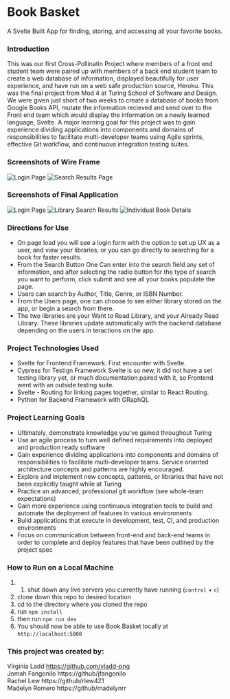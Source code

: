 # Book Basket
A Svelte Built App for finding, storing, and accessing all your favorite books.

### Introduction
This was our first Cross-Pollinatin Project where members of a front end student team were paired up with members of a back end student team to create a web database of information, displayed beautifully for user experience, and have run on a web safe production source, Heroku. This was the final project from Mod 4 at Turing School of Software and Design. We were given just short of two weeks to create a database of books from Google Books API, mutate the information recieved and send over to the Front end team which would display the information on a newly learned language, Svelte. A major learning goal for this project was to gain experience dividing applications into components and domains of responsibilities to facilitate multi-developer teams using Agile sprints, effective Git workflow, and continuous integration testing suites.

### Screenshots of Wire Frame
![Login Page](https://user-images.githubusercontent.com/53594458/79713068-e1e17100-8289-11ea-8779-6797ef20a199.png)
![Search Results Page](https://user-images.githubusercontent.com/53594458/79713122-076e7a80-828a-11ea-9468-c31b08ed00f8.png)

### Screenshots of Final Application
![Login Page](https://user-images.githubusercontent.com/53594458/79502381-c3127e80-7fec-11ea-9a07-2550a8bd6c34.png)
![Library Search Results](https://user-images.githubusercontent.com/53594458/79502343-b68e2600-7fec-11ea-971b-02f352d55f70.png)
![Individual Book Details](https://user-images.githubusercontent.com/53594458/79502259-98282a80-7fec-11ea-91c6-4ceafc4c1707.png)

### Directions for Use
- On page load you will see a login form with the option to set up UX as a user, and view your libraries, or you can go directly to searching for a book for faster results.
- From the Search Button One Can enter into the search field any set of information, and after selecting the radio button for the type of search you want to perform, click submit and see all your books populate the page.
- Users can search by Author, Title, Genre, or ISBN Number.
- From the Users page, one can choose to see either library stored on the app, or begin a search from there. 
- The two libraries are your Want to Read Library, and your Already Read Library. These libraries update automatically with the backend database depending on the users in teractions on the app.

### Project Technologies Used
- Svelte for Frontend Framework. First encounter with Svelte.
- Cypress for Testign Framework Svelte is so new, it did not have a set testing library yet, or much documentation paired with it, so Frontend went with an outside testing suite.
- Svelte - Routing for linking pages together, similar to React Routing.
- Python for Backend Framework with GRaphQL 

### Project Learning Goals
- Ultimately, demonstrate knowledge you’ve gained throughout Turing
- Use an agile process to turn well defined requirements into deployed and production ready software
- Gain experience dividing applications into components and domains of responsibilities to facilitate multi-developer teams. Service oriented architecture concepts and patterns are highly encouraged.
- Explore and implement new concepts, patterns, or libraries that have not been explicitly taught while at Turing
- Practice an advanced, professional git workflow (see whole-team expectations)
- Gain more experience using continuous integration tools to build and automate the deployment of features in various environments
- Build applications that execute in development, test, CI, and production environments
- Focus on communication between front-end and back-end teams in order to complete and deploy features that have been outlined by the project spec

### How to Run on a Local Machine
1. 1. shut down any live servers you currently have running (`control` + `c`)
2. clone down this repo to desired location
3. cd to the directory where you cloned the repo
4. run `npm install`
5. then run `npm run dev` 
6. You should now be able to use Book Basket locally at `http://localhost:5000`

### This project was created by:
Virginia Ladd https://github.com/vladd-png<br>
Jomah Fangonilo https://github/jfangonilo <br>
Rachel Lew https://github/rlew421 <br>
Madelyn Romero https://github/madelynrr
